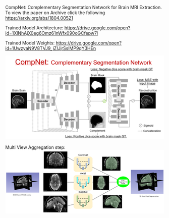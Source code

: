 CompNet: Complementary Segmentation Network for Brain MRI Extraction. To view the paper on Archive click the following https://arxiv.org/abs/1804.00521

Trained Model Architecture: https://drive.google.com/open?id=1XlNhAjX0eg6Omz61nWfx090oGCfepw7l

Trained Model Weights: https://drive.google.com/open?id=1UwzyaN9V8TVJ9_jZIJjrSslMP9qY3HEn

![Screenshot](https://github.com/SenthilCaesar/CNN-Brain-MRI-Segmentation/blob/master/CompNet%20Arch.png)


Multi View Aggregation step:
![Screenshot](https://github.com/SenthilCaesar/CNN-Brain-MRI-Segmentation/blob/master/Multiview.png)
